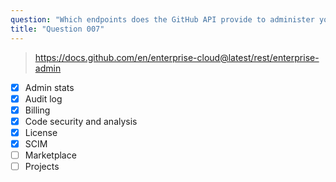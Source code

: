 ```yaml
---
question: "Which endpoints does the GitHub API provide to administer your enterprise? (Choose six.)"
title: "Question 007"
---
```


> https://docs.github.com/en/enterprise-cloud@latest/rest/enterprise-admin
- [x] Admin stats
- [x] Audit log
- [x] Billing
- [x] Code security and analysis
- [x] License
- [x] SCIM
- [ ] Marketplace
- [ ] Projects
